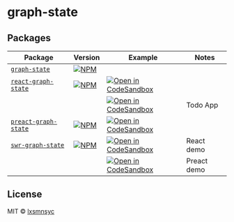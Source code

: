 # graph-state

## Packages

| Package | Version | Example | Notes |
| --- | --- | --- | --- |
| [`graph-state`](https://github.com/lxsmnsyc/graph-state/tree/main/packages/graph-state) | [![NPM](https://img.shields.io/npm/v/graph-state.svg)](https://www.npmjs.com/package/graph-state) | |
| [`react-graph-state`](https://github.com/lxsmnsyc/graph-state/tree/main/packages/react-graph-state) | [![NPM](https://img.shields.io/npm/v/react-graph-state.svg)](https://www.npmjs.com/package/react-graph-state) | [![Open in CodeSandbox](https://img.shields.io/badge/Open%20in-CodeSandbox-blue?style=flat-square&logo=codesandbox)](https://codesandbox.io/s/github/LXSMNSYC/graph-state/tree/main/examples/react-graph-state) |
| || [![Open in CodeSandbox](https://img.shields.io/badge/Open%20in-CodeSandbox-blue?style=flat-square&logo=codesandbox)](https://codesandbox.io/s/github/LXSMNSYC/graph-state/tree/main/examples/react-graph-state-todo-app) | Todo App |
| [`preact-graph-state`](https://github.com/lxsmnsyc/graph-state/tree/main/packages/preact-graph-state) | [![NPM](https://img.shields.io/npm/v/preact-graph-state.svg)](https://www.npmjs.com/package/preact-graph-state) | [![Open in CodeSandbox](https://img.shields.io/badge/Open%20in-CodeSandbox-blue?style=flat-square&logo=codesandbox)](https://codesandbox.io/s/github/LXSMNSYC/graph-state/tree/main/examples/preact-graph-state) |
| [`swr-graph-state`](https://github.com/lxsmnsyc/graph-state/tree/main/packages/swr-graph-state) | [![NPM](https://img.shields.io/npm/v/swr-graph-state.svg)](https://www.npmjs.com/package/swr-graph-state) | [![Open in CodeSandbox](https://img.shields.io/badge/Open%20in-CodeSandbox-blue?style=flat-square&logo=codesandbox)](https://codesandbox.io/s/github/LXSMNSYC/graph-state/tree/main/examples/react-swr-graph-state) | React demo |
| | | [![Open in CodeSandbox](https://img.shields.io/badge/Open%20in-CodeSandbox-blue?style=flat-square&logo=codesandbox)](https://codesandbox.io/s/github/LXSMNSYC/graph-state/tree/main/examples/preact-swr-graph-state) | Preact demo |

## License

MIT © [lxsmnsyc](https://github.com/lxsmnsyc)

